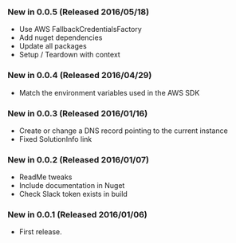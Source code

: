 ### New in 0.0.5 (Released 2016/05/18)
* Use AWS FallbackCredentialsFactory
* Add nuget dependencies
* Update all packages
* Setup / Teardown with context

### New in 0.0.4 (Released 2016/04/29)
* Match the environment variables used in the AWS SDK

### New in 0.0.3 (Released 2016/01/16)
* Create or change a DNS record pointing to the current instance
* Fixed SolutionInfo link

### New in 0.0.2 (Released 2016/01/07)
* ReadMe tweaks
* Include documentation in Nuget
* Check Slack token exists in build

### New in 0.0.1 (Released 2016/01/06)
* First release.